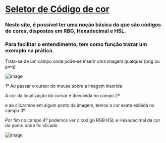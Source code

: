 <div>
<h1><a href="https://felipe5744.github.io/Projeto-Seletor-de-C-digo-de-Cor/">Seletor de Código de  cor</a></h1>

<h3>Neste site, é possível ter uma noção básica do que são códigos de cores, dispostos em RBG, Hexadecimal e HSL.</h3>
<h3>Para facilitar o entendimento, tem como função trazar um exemplo na prática.</h3>


<p>Trata-se de um campo onde pode-se inserir uma imagem qualquer (png ou jpeg)</p>

![image](https://user-images.githubusercontent.com/93503496/178585329-8d50c6ce-eda8-4c65-88f3-1f17d298a8e6.png)

<p>1º Ao passar o cursor do mouse sobre a imagem inserida</p>
<p>A cor da localização do cursor é devolvida no campo 2º</p>
<p>e ao clicarmos em algum ponto da imagem, temos a cor exata exibida no campo 3º </p>
<p>Por fim no campo 4º podemos ver o codigo RGB HSL e Hexadecimal da cor do ponto onde foi clicado</p>

![image](https://user-images.githubusercontent.com/93503496/178583935-4da7363c-382f-44d2-91af-d7c492c9afdc.png)

</div>

